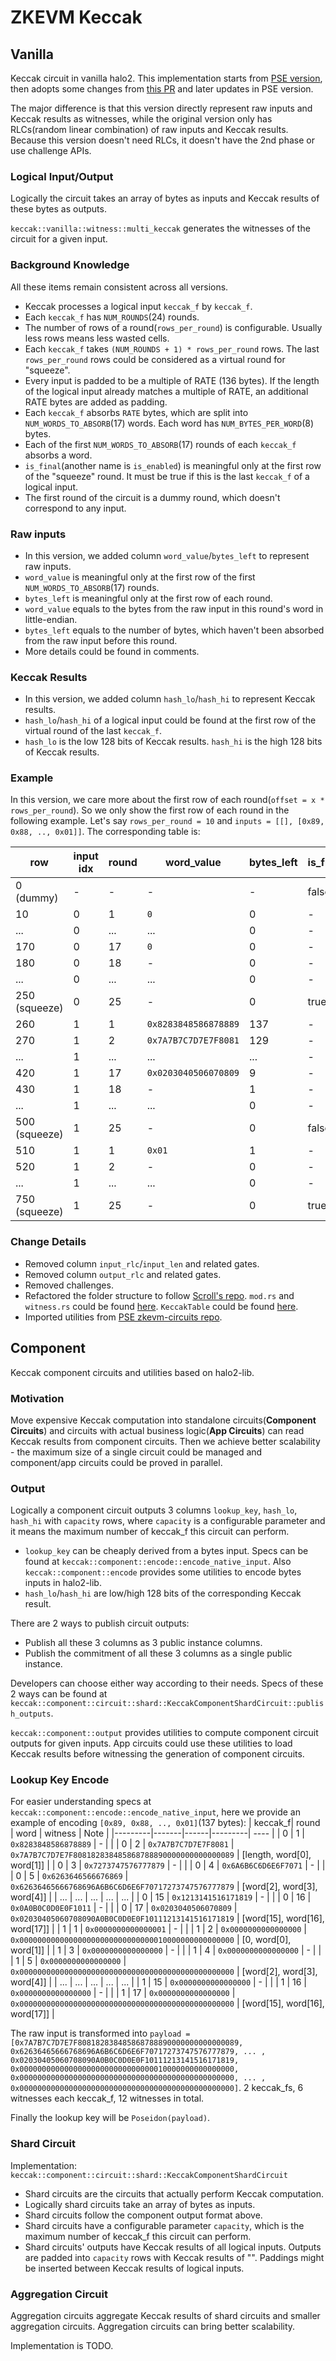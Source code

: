 # ZKEVM Keccak

## Vanilla

Keccak circuit in vanilla halo2. This implementation starts from [PSE version](https://github.com/privacy-scaling-explorations/zkevm-circuits/tree/main/zkevm-circuits/src/keccak_circuit), then adopts some changes from [this PR](https://github.com/scroll-tech/zkevm-circuits/pull/216) and later updates in PSE version.

The major difference is that this version directly represent raw inputs and Keccak results as witnesses, while the original version only has RLCs(random linear combination) of raw inputs and Keccak results. Because this version doesn't need RLCs, it doesn't have the 2nd phase or use challenge APIs.

### Logical Input/Output

Logically the circuit takes an array of bytes as inputs and Keccak results of these bytes as outputs.

`keccak::vanilla::witness::multi_keccak` generates the witnesses of the circuit for a given input.

### Background Knowledge

All these items remain consistent across all versions.

- Keccak processes a logical input `keccak_f` by `keccak_f`.
- Each `keccak_f` has `NUM_ROUNDS`(24) rounds.
- The number of rows of a round(`rows_per_round`) is configurable. Usually less rows means less wasted cells.
- Each `keccak_f` takes `(NUM_ROUNDS + 1) * rows_per_round` rows. The last `rows_per_round` rows could be considered as a virtual round for "squeeze".
- Every input is padded to be a multiple of RATE (136 bytes). If the length of the logical input already matches a multiple of RATE, an additional RATE bytes are added as padding.
- Each `keccak_f` absorbs `RATE` bytes, which are split into `NUM_WORDS_TO_ABSORB`(17) words. Each word has `NUM_BYTES_PER_WORD`(8) bytes.
- Each of the first `NUM_WORDS_TO_ABSORB`(17) rounds of each `keccak_f` absorbs a word.
- `is_final`(another name is `is_enabled`) is meaningful only at the first row of the "squeeze" round. It must be true if this is the last `keccak_f` of a logical input.
- The first round of the circuit is a dummy round, which doesn't correspond to any input.

### Raw inputs

- In this version, we added column `word_value`/`bytes_left` to represent raw inputs.
- `word_value` is meaningful only at the first row of the first `NUM_WORDS_TO_ABSORB`(17) rounds.
- `bytes_left` is meaningful only at the first row of each round.
- `word_value` equals to the bytes from the raw input in this round's word in little-endian.
- `bytes_left` equals to the number of bytes, which haven't been absorbed from the raw input before this round.
- More details could be found in comments.

### Keccak Results

- In this version, we added column `hash_lo`/`hash_hi` to represent Keccak results.
- `hash_lo`/`hash_hi` of a logical input could be found at the first row of the virtual round of the last `keccak_f`.
- `hash_lo` is the low 128 bits of Keccak results. `hash_hi` is the high 128 bits of Keccak results.

### Example

In this version, we care more about the first row of each round(`offset = x * rows_per_round`). So we only show the first row of each round in the following example.
Let's say `rows_per_round = 10` and `inputs = [[], [0x89, 0x88, .., 0x01]]`. The corresponding table is:

| row           | input idx | round | word_value           | bytes_left | is_final | hash_lo | hash_hi |
| ------------- | --------- | ----- | -------------------- | ---------- | -------- | ------- | ------- |
| 0 (dummy)     | -         | -     | -                    | -          | false    | -       | -       |
| 10            | 0         | 1     | `0`                  | 0          | -        | -       | -       |
| ...           | 0         | ...   | ...                  | 0          | -        | -       | -       |
| 170           | 0         | 17    | `0`                  | 0          | -        | -       | -       |
| 180           | 0         | 18    | -                    | 0          | -        | -       | -       |
| ...           | 0         | ...   | ...                  | 0          | -        | -       | -       |
| 250 (squeeze) | 0         | 25    | -                    | 0          | true     | RESULT  | RESULT  |
| 260           | 1         | 1     | `0x8283848586878889` | 137        | -        | -       | -       |
| 270           | 1         | 2     | `0x7A7B7C7D7E7F8081` | 129        | -        | -       | -       |
| ...           | 1         | ...   | ...                  | ...        | -        | -       | -       |
| 420           | 1         | 17    | `0x0203040506070809` | 9          | -        | -       | -       |
| 430           | 1         | 18    | -                    | 1          | -        | -       | -       |
| ...           | 1         | ...   | ...                  | 0          | -        | -       | -       |
| 500 (squeeze) | 1         | 25    | -                    | 0          | false    | -       | -       |
| 510           | 1         | 1     | `0x01`               | 1          | -        | -       | -       |
| 520           | 1         | 2     | -                    | 0          | -        | -       | -       |
| ...           | 1         | ...   | ...                  | 0          | -        | -       | -       |
| 750 (squeeze) | 1         | 25    | -                    | 0          | true     | RESULT  | RESULT  |

### Change Details

- Removed column `input_rlc`/`input_len` and related gates.
- Removed column `output_rlc` and related gates.
- Removed challenges.
- Refactored the folder structure to follow [Scroll's repo](https://github.com/scroll-tech/zkevm-circuits/tree/95f82762cfec46140d6866c34a420ee1fc1e27c7/zkevm-circuits/src/keccak_circuit). `mod.rs` and `witness.rs` could be found [here](https://github.com/scroll-tech/zkevm-circuits/blob/develop/zkevm-circuits/src/keccak_circuit.rs). `KeccakTable` could be found [here](https://github.com/scroll-tech/zkevm-circuits/blob/95f82762cfec46140d6866c34a420ee1fc1e27c7/zkevm-circuits/src/table.rs#L1308).
- Imported utilities from [PSE zkevm-circuits repo](https://github.com/privacy-scaling-explorations/zkevm-circuits/blob/588b8b8c55bf639fc5cbf7eae575da922ea7f1fd/zkevm-circuits/src/util/word.rs).

## Component

Keccak component circuits and utilities based on halo2-lib.

### Motivation

Move expensive Keccak computation into standalone circuits(**Component Circuits**) and circuits with actual business logic(**App Circuits**) can read Keccak results from component circuits. Then we achieve better scalability - the maximum size of a single circuit could be managed and component/app circuits could be proved in parallel.

### Output

Logically a component circuit outputs 3 columns `lookup_key`, `hash_lo`, `hash_hi` with `capacity` rows, where `capacity` is a configurable parameter and it means the maximum number of keccak_f this circuit can perform.

- `lookup_key` can be cheaply derived from a bytes input. Specs can be found at `keccak::component::encode::encode_native_input`. Also `keccak::component::encode` provides some utilities to encode bytes inputs in halo2-lib.
- `hash_lo`/`hash_hi` are low/high 128 bits of the corresponding Keccak result.

There are 2 ways to publish circuit outputs:

- Publish all these 3 columns as 3 public instance columns.
- Publish the commitment of all these 3 columns as a single public instance.

Developers can choose either way according to their needs. Specs of these 2 ways can be found at `keccak::component::circuit::shard::KeccakComponentShardCircuit::publish_outputs`.

`keccak::component::output` provides utilities to compute component circuit outputs for given inputs. App circuits could use these utilities to load Keccak results before witnessing the generation of component circuits.

### Lookup Key Encode

For easier understanding specs at `keccak::component::encode::encode_native_input`, here we provide an example of encoding `[0x89, 0x88, .., 0x01]`(137 bytes):
| keccak_f| round | word | witness | Note |
|---------|-------|------|---------| ---- |
| 0 | 1 | `0x8283848586878889` | - | |
| 0 | 2 | `0x7A7B7C7D7E7F8081` | `0x7A7B7C7D7E7F808182838485868788890000000000000089` | [length, word[0], word[1]] |
| 0 | 3 | `0x7273747576777879` | - | |
| 0 | 4 | `0x6A6B6C6D6E6F7071` | - | |
| 0 | 5 | `0x6263646566676869` | `0x62636465666768696A6B6C6D6E6F70717273747576777879` | [word[2], word[3], word[4]] |
| ... | ... | ... | ... | ... |
| 0 | 15 | `0x1213141516171819` | - | |
| 0 | 16 | `0x0A0B0C0D0E0F1011` | - | |
| 0 | 17 | `0x0203040506070809` | `0x02030405060708090A0B0C0D0E0F10111213141516171819` | [word[15], word[16], word[17]] |
| 1 | 1 | `0x0000000000000001` | - | |
| 1 | 2 | `0x0000000000000000` | `0x000000000000000000000000000000010000000000000000` | [0, word[0], word[1]] |
| 1 | 3 | `0x0000000000000000` | - | |
| 1 | 4 | `0x0000000000000000` | - | |
| 1 | 5 | `0x0000000000000000` | `0x000000000000000000000000000000000000000000000000` | [word[2], word[3], word[4]] |
| ... | ... | ... | ... | ... |
| 1 | 15 | `0x0000000000000000` | - | |
| 1 | 16 | `0x0000000000000000` | - | |
| 1 | 17 | `0x0000000000000000` | `0x000000000000000000000000000000000000000000000000` | [word[15], word[16], word[17]] |

The raw input is transformed into `payload = [0x7A7B7C7D7E7F808182838485868788890000000000000089, 0x62636465666768696A6B6C6D6E6F70717273747576777879, ... , 0x02030405060708090A0B0C0D0E0F10111213141516171819, 0x000000000000000000000000000000010000000000000000, 0x000000000000000000000000000000000000000000000000, ... , 0x000000000000000000000000000000000000000000000000]`. 2 keccak_fs, 6 witnesses each keccak_f, 12 witnesses in total.

Finally the lookup key will be `Poseidon(payload)`.

### Shard Circuit

Implementation: `keccak::component::circuit::shard::KeccakComponentShardCircuit`

- Shard circuits are the circuits that actually perform Keccak computation.
- Logically shard circuits take an array of bytes as inputs.
- Shard circuits follow the component output format above.
- Shard circuits have a configurable parameter `capacity`, which is the maximum number of keccak_f this circuit can perform.
- Shard circuits' outputs have Keccak results of all logical inputs. Outputs are padded into `capacity` rows with Keccak results of "". Paddings might be inserted between Keccak results of logical inputs.

### Aggregation Circuit

Aggregation circuits aggregate Keccak results of shard circuits and smaller aggregation circuits. Aggregation circuits can bring better scalability.

Implementation is TODO.
